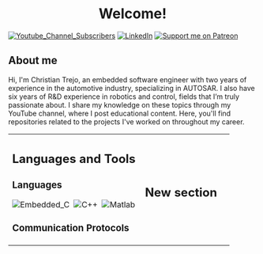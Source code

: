 <h1 align="center"> Welcome! </h1>


[![Youtube_Channel_Subscribers](https://img.shields.io/youtube/channel/subscribers/UCaZshs4Uoqf6Ysq35iyOSew)](https://www.youtube.com/@SDyChristian)
[![LinkedIn](https://img.shields.io/badge/LinkedIn-blue?logo=linkedin&logoColor=white&style=for-the-bad)](https://www.linkedin.com/in/christian-alejandro-trejo-ramos-49b110113/)
[![Support me on Patreon](https://img.shields.io/endpoint.svg?url=https%3A%2F%2Fshieldsio-patreon.vercel.app%2Fapi%3Fusername%3DSdyc%26type%3Dpatrons&style=for-the-badge)](https://patreon.com/Sdyc)

## About me

Hi, I'm Christian Trejo, an embedded software engineer with two years of experience in the automotive industry, specializing in AUTOSAR. I also have six years of R&D experience in robotics and control, fields that I’m truly passionate about. I share my knowledge on these topics through my YouTube channel, where I post educational content. Here, you'll find repositories related to the projects I've worked on throughout my career.


<table width="100%" >
 <tr>
  <td width="60%">
     
## Languages and Tools 

### Languages

![Embedded_C](https://img.shields.io/badge/C-Embedded-blue)&nbsp;
![C++](https://img.shields.io/badge/C-%2B%2B-blue)&nbsp;
![Matlab](https://img.shields.io/badge/Matlab-orange)&nbsp;


### Communication Protocols
     
</td>
 <td>
  
## New section

     
</td>
</tr>
</table>

</br>
</br>
</br>






